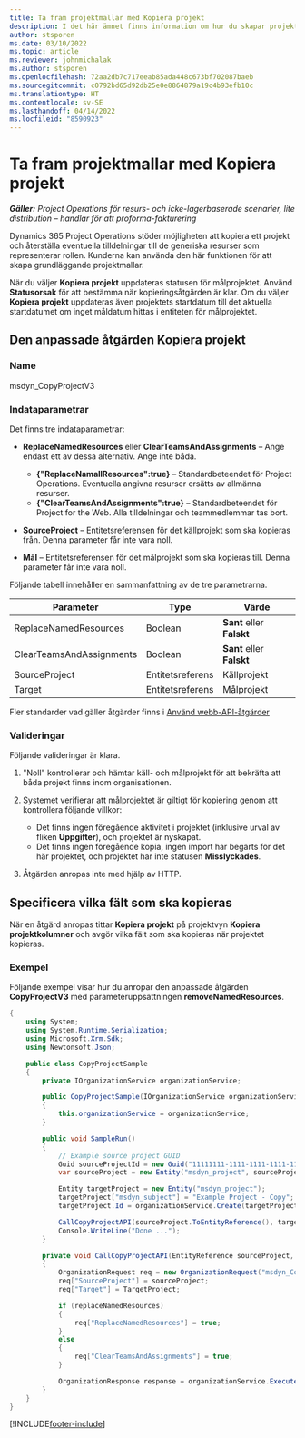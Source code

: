 ```yaml
---
title: Ta fram projektmallar med Kopiera projekt
description: I det här ämnet finns information om hur du skapar projektmallar med den anpassade åtgärden Kopiera projekt.
author: stsporen
ms.date: 03/10/2022
ms.topic: article
ms.reviewer: johnmichalak
ms.author: stsporen
ms.openlocfilehash: 72aa2db7c717eeab85ada448c673bf702087baeb
ms.sourcegitcommit: c0792bd65d92db25e0e8864879a19c4b93efb10c
ms.translationtype: HT
ms.contentlocale: sv-SE
ms.lasthandoff: 04/14/2022
ms.locfileid: "8590923"
---
```

# <a name="develop-project-templates-with-copy-project"></a>Ta fram projektmallar med Kopiera projekt

_**Gäller:** Project Operations för resurs- och icke-lagerbaserade scenarier, lite distribution – handlar för att proforma-fakturering_

Dynamics 365 Project Operations stöder möjligheten att kopiera ett projekt och återställa eventuella tilldelningar till de generiska resurser som representerar rollen. Kunderna kan använda den här funktionen för att skapa grundläggande projektmallar.

När du väljer **Kopiera projekt** uppdateras statusen för målprojektet. Använd **Statusorsak** för att bestämma när kopieringsåtgärden är klar. Om du väljer **Kopiera projekt** uppdateras även projektets startdatum till det aktuella startdatumet om inget måldatum hittas i entiteten för målprojektet.

## <a name="copy-project-custom-action"></a>Den anpassade åtgärden Kopiera projekt

### <a name="name"></a>Name 

msdyn\_CopyProjectV3

### <a name="input-parameters"></a>Indataparametrar

Det finns tre indataparametrar:

- **ReplaceNamedResources** eller **ClearTeamsAndAssignments** – Ange endast ett av dessa alternativ. Ange inte båda.

    - **\{"ReplaceNamallResources":true\}** – Standardbeteendet för Project Operations. Eventuella angivna resurser ersätts av allmänna resurser.
    - **\{"ClearTeamsAndAssignments":true\}** – Standardbeteendet för Project for the Web. Alla tilldelningar och teammedlemmar tas bort.

- **SourceProject** – Entitetsreferensen för det källprojekt som ska kopieras från. Denna parameter får inte vara noll.
- **Mål** – Entitetsreferensen för det målprojekt som ska kopieras till. Denna parameter får inte vara noll.

Följande tabell innehåller en sammanfattning av de tre parametrarna.

| Parameter                | Type             | Värde                 |
|--------------------------|------------------|-----------------------|
| ReplaceNamedResources    | Boolean          | **Sant** eller **Falskt** |
| ClearTeamsAndAssignments | Boolean          | **Sant** eller **Falskt** |
| SourceProject            | Entitetsreferens | Källprojekt    |
| Target                   | Entitetsreferens | Målprojekt    |

Fler standarder vad gäller åtgärder finns i [Använd webb-API-åtgärder](/powerapps/developer/common-data-service/webapi/use-web-api-actions)

### <a name="validations"></a>Valideringar

Följande valideringar är klara.

1. "Noll" kontrollerar och hämtar käll- och målprojekt för att bekräfta att båda projekt finns inom organisationen.
2. Systemet verifierar att målprojektet är giltigt för kopiering genom att kontrollera följande villkor:

    - Det finns ingen föregående aktivitet i projektet (inklusive urval av fliken **Uppgifter**), och projektet är nyskapat.
    - Det finns ingen föregående kopia, ingen import har begärts för det här projektet, och projektet har inte statusen **Misslyckades**.

3. Åtgärden anropas inte med hjälp av HTTP.

## <a name="specify-fields-to-copy"></a>Specificera vilka fält som ska kopieras

När en åtgärd anropas tittar **Kopiera projekt** på projektvyn **Kopiera projektkolumner** och avgör vilka fält som ska kopieras när projektet kopieras.

### <a name="example"></a>Exempel

Följande exempel visar hur du anropar den anpassade åtgärden **CopyProjectV3** med parameteruppsättningen **removeNamedResources**.

```C#
{
    using System;
    using System.Runtime.Serialization;
    using Microsoft.Xrm.Sdk;
    using Newtonsoft.Json;

    public class CopyProjectSample
    {
        private IOrganizationService organizationService;

        public CopyProjectSample(IOrganizationService organizationService)
        {
            this.organizationService = organizationService;
        }

        public void SampleRun()
        {
            // Example source project GUID
            Guid sourceProjectId = new Guid("11111111-1111-1111-1111-111111111111");
            var sourceProject = new Entity("msdyn_project", sourceProjectId);

            Entity targetProject = new Entity("msdyn_project");
            targetProject["msdyn_subject"] = "Example Project - Copy";
            targetProject.Id = organizationService.Create(targetProject);

            CallCopyProjectAPI(sourceProject.ToEntityReference(), targetProject.ToEntityReference(), copyOption, true, false);
            Console.WriteLine("Done ...");
        }

        private void CallCopyProjectAPI(EntityReference sourceProject, EntityReference TargetProject, bool replaceNamedResources = true, bool clearTeamsAndAssignments = false)
        {
            OrganizationRequest req = new OrganizationRequest("msdyn_CopyProjectV3");
            req["SourceProject"] = sourceProject;
            req["Target"] = TargetProject;

            if (replaceNamedResources)
            {
                req["ReplaceNamedResources"] = true;
            }
            else
            {
                req["ClearTeamsAndAssignments"] = true;
            }

            OrganizationResponse response = organizationService.Execute(req);
        }
    }
}
```

[!INCLUDE[footer-include](../includes/footer-banner.md)]
